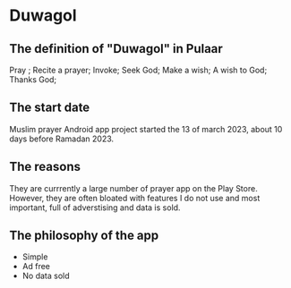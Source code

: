 # Duwagol

## The definition of "Duwagol" in Pulaar
Pray ; Recite a prayer; Invoke; Seek God; Make a wish; A wish to God; Thanks God;

## The start date
Muslim prayer Android app project started the 13 of march 2023, about 10 days before Ramadan 2023. 

## The reasons
They are currrently a large number of prayer app on the Play Store. However, they are often bloated with features I do not use and most important, full of adverstising and data is sold.

## The philosophy of the app
* Simple
* Ad free
* No data sold
